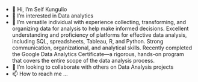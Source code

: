 - 👋 Hi, I’m Seif Kungulio
- 👀 I’m interested in Data analytics
- 🌱 I’m versatile individual with experience collecting, transforming, and organizing data for analysis to help make informed decisions. Excellent understanding and proficiency of platforms for effective data analysis, including SQL, spreadsheets, Tableau, R, and Python. Strong communication, organizational, and analytical skills. Recently completed the Google Data Analytics Certificate—a rigorous, hands-on program that covers the entire scope of the data analysis process.
- 💞️ I’m looking to collaborate with others on Data Analysis projects
- 📫 How to reach me ...

<!---
shkungulio/shkungulio is a ✨ special ✨ repository because its `README.md` (this file) appears on your GitHub profile.
You can click the Preview link to take a look at your changes.
--->
